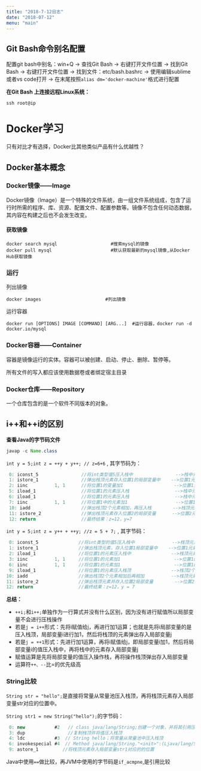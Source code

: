 ```yaml
---
title: "2018-7-12日志"
date: "2018-07-12"
menu: "main"
---
```


## Git Bash命令别名配置  
配置git bash中别名：win+Q -> 查找Git Bash -> 右键打开文件位置 -> 找到Git Bash -> 右键打开文件位置 -> 找到文件：etc/bash.bashrc -> 使用编辑sublime或者vs code打开 -> 在末尾按照`alias dm='docker-machine'`格式进行配置

**在Git Bash 上连接远程Linux系统：**

```shell
ssh root@ip
```
# Docker学习

只有对比才有选择，Docker比其他类似产品有什么优越性？

## Docker基本概念

### Docker镜像——Image

Docker镜像（Image）是一个特殊的文件系统，由一组文件系统组成，包含了运行时所需的程序、库、资源、配置文件、配置参数等。镜像不包含任何动态数据，其内容在构建之后也不会发生改变。

#### 获取镜像

```shell
docker search mysql                    #搜索mysql的镜像
docker pull mysql                      #默认获取最新的mysql镜像,从Docker Hub获取镜像
```

### 运行

列出镜像

```shell
docker images                        #列出镜像
```
运行容器

```shell
docker run [OPTIONS] IMAGE [COMMAND] [ARG...]  #运行容器，docker run -d docker.io/mysql
```

### Docker容器——Container

容器是镜像运行的实体。容器可以被创建、启动、停止、删除、暂停等。

所有文件的写入都应该使用数据卷或者绑定宿主目录

### Docker仓库——Repository

一个仓库包含的是一个软件不同版本的对象。

## i++和++i的区别

**查看Java的字节码文件**

```java
javap -c Name.class
```

`int y = 5;int z = ++y + y++; // z=6+6` , 其字节码为：

```java
 0: iconst_5                //将int类型值5压入栈中                -->栈中元素：5
 1: istore_1                //弹出栈顶元素存入位置1的局部变量中    -->位置1元素：5
 2: iinc          1, 1      //将位置1的变量加1                   -->位置1元素：6
 5: iload_1                 //将位置1的元素压入栈                 -->栈中元素：6
 6: iload_1                 //将位置1的元素压入栈                 -->栈中元素：6，6
 7: iinc          1, 1      //将位置1中的元素加1                  -->位置1元素：7
 10: iadd                   //弹出栈顶2个元素相加，再压入栈        -->栈顶元素：12
 11: istore_2               //弹出栈顶元素存入位置2的局部变量      -->位置2元素：12
 12: return                 //最终结果：z=12，y=7
```

`int y = 5;int z = y++ + ++y; //z = 5 + 7;` , 其字节码：

```java
 0: iconst_5               //将int类型的值5压入栈中              -->栈顶元素：5
 1: istore_1               //弹出栈顶元素，存入位置1局部变量中    -->位置1元素：5
 2: iload_1                //将位置1的元素压入栈中               -->栈顶元素：5
 3: iinc          1, 1     //将位置1的元素加1                    -->位置1的元素：6
 6: iinc          1, 1     //将位置1的元素加1                    -->位置1的元素：7
 9: iload_1                //将位置1的元素压入栈顶               -->栈顶2个元素：7，5
10: iadd                   //弹出栈顶2个元素相加后再相加          -->栈顶元素：12                   
11: istore_2               //弹出栈顶元素并存入位置2局部变量        -->位置2的元素：12
12: return                 //最终结果：z=12，y = 7
```

**总结：**

- `++i;`和`i++;`单独作为一行算式并没有什么区别，因为没有进行赋值所以局部变量不会进行压栈操作
- 若是`j = i++`形式：先将i赋值给j，再进行加1运算；也就是先将i局部变量的是压入栈顶，局部变量i进行加1，然后将栈顶的元素弹出存入局部变量j
- 若是`j = ++1`形式：先进行加1运算，再将i赋值给j，即局部变量i加1，然后将局部变量i的值压入栈中，再将栈中的元素存入局部变量j
- 赋值运算是先将局部变量的值压入操作栈，再将操作栈顶弹出存入局部变量
- 运算符`++、--`比=的优先级高

### String比较

`String str = "hello";`是直接将常量从常量池压入栈顶，再将栈顶元素存入局部变量str对应的位置中。

`String str1 = new String("hello");`的字节码：

```java
 0: new           #2   // class java/lang/String;创建一个对象，并将其引用压入栈
 3: dup                //复制栈顶并将值压入栈顶
 4: ldc           #3  // String hello；将常量从常量池中压入栈顶
 6: invokespecial #4  // Method java/lang/String."<init>":(Ljava/lang/String;)V；调用超类的一些方法
 9: astore_1         //将栈顶元素存入局部变量str1对应的的位置
```
Java中使用`==`做比较，再JVM中使用的字节码是`if_acmpne`,是引用比较
